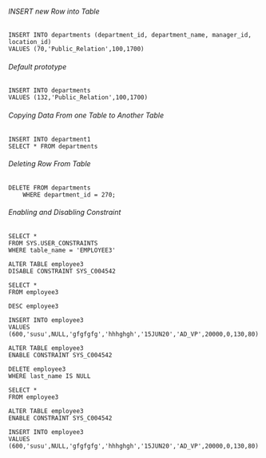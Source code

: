 ###### INSERT new Row into Table

```
INSERT INTO departments (department_id, department_name, manager_id, location_id)
VALUES (70,'Public_Relation',100,1700)
```

###### Default prototype
```
INSERT INTO departments
VALUES (132,'Public_Relation',100,1700)
```
###### Copying Data From one Table to Another Table
```
INSERT INTO department1
SELECT * FROM departments
```

###### Deleting Row From Table
```
DELETE FROM departments
    WHERE department_id = 270;
```

###### Enabling and Disabling Constraint
```
SELECT *
FROM SYS.USER_CONSTRAINTS
WHERE table_name = 'EMPLOYEE3'
```
```
ALTER TABLE employee3
DISABLE CONSTRAINT SYS_C004542
```
```
SELECT *
FROM employee3
```
```
DESC employee3
```
```
INSERT INTO employee3
VALUES (600,'susu',NULL,'gfgfgfg','hhhghgh','15JUN20','AD_VP',20000,0,130,80)
```
```
ALTER TABLE employee3
ENABLE CONSTRAINT SYS_C004542
```
```
DELETE employee3
WHERE last_name IS NULL
```
```
SELECT *
FROM employee3
```
```
ALTER TABLE employee3
ENABLE CONSTRAINT SYS_C004542
```
```
INSERT INTO employee3
VALUES (600,'susu',NULL,'gfgfgfg','hhhghgh','15JUN20','AD_VP',20000,0,130,80)
```

